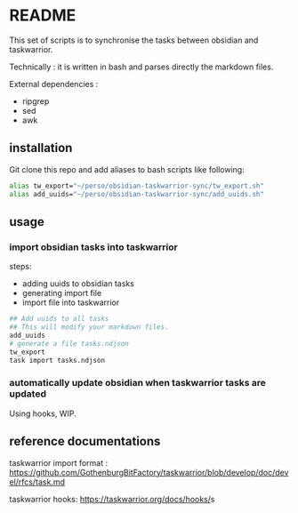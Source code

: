 # README

This set of scripts is to synchronise the tasks between obsidian and taskwarrior.

Technically : it is written in bash and parses directly the markdown files.



External dependencies :

- ripgrep
- sed
- awk

## installation

Git clone this repo and add aliases to bash scripts like following:
```bash
alias tw_export="~/perso/obsidian-taskwarrior-sync/tw_export.sh"
alias add_uuids="~/perso/obsidian-taskwarrior-sync/add_uuids.sh"
```


## usage

### import obsidian tasks into taskwarrior

steps:

- adding uuids to obsidian tasks
- generating import file
- import file into taskwarrior

```bash
## Add uuids to all tasks
## This will modify your markdown files.
add_uuids
# generate a file tasks.ndjson
tw_export
task import tasks.ndjson
```

### automatically update obsidian when taskwarrior tasks are updated

Using hooks, WIP.

## reference documentations

taskwarrior import format : <https://github.com/GothenburgBitFactory/taskwarrior/blob/develop/doc/devel/rfcs/task.md>

taskwarrior hooks: <https://taskwarrior.org/docs/hooks/>s

